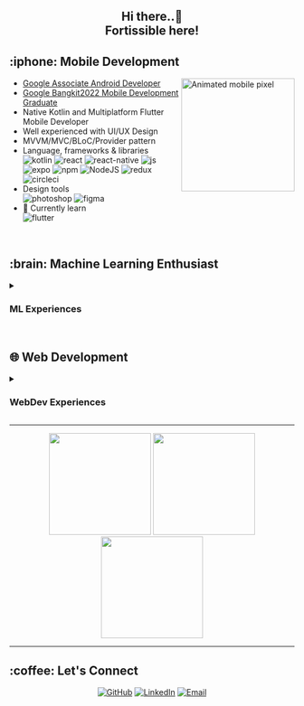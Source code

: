 <h2 align = center > Hi there..👋 <br>Fortissible here!</h2>

<div>
<h2> :iphone: Mobile Development </h2>
	
  <img align="right" width="200" alt="Animated mobile pixel" src="https://github.com/wildanfajri1alfarabi/wildanfajri1alfarabi/blob/main/pixel_mobile_clear.gif"/>
  
- [Google Associate Android Developer](https://www.credential.net/e592e9f7-27ca-4341-8c98-3e0dc4797f7f?key=57e10d8e3f4071e454f1d37bd556aedaf5c73fe98fef402dba87e2c931e4092e)
- [Google Bangkit2022 Mobile Development Graduate](https://grow.google/intl/id_id/bangkit/?tab=mobile-development)
- Native Kotlin and Multiplatform Flutter Mobile Developer
- Well experienced with UI/UX Design
- MVVM/MVC/BLoC/Provider pattern 
- Language, frameworks & libraries
  <br>
  <img src = "https://img.shields.io/badge/kotlin-%237F52FF.svg?style=for-the-badge&logo=kotlin&logoColor=white" alt="kotlin"/>
  <img src = "https://img.shields.io/badge/react-%2320232a.svg?style=for-the-badge&logo=react&logoColor=%2361DAFB" alt = "react" />
  <img src = "https://img.shields.io/badge/react_native-%2320232a.svg?style=for-the-badge&logo=react&logoColor=%2361DAFB" alt = "react-native" />
  <img src = "https://img.shields.io/badge/javascript-%23323330.svg?style=for-the-badge&logo=javascript&logoColor=%23F7DF1E" alt="js"/>
  <br>
  <img src = "https://img.shields.io/badge/expo-1C1E24?style=for-the-badge&logo=expo&logoColor=#D04A37" alt = "expo" />
  <img src = "https://img.shields.io/badge/NPM-%23CB3837.svg?style=for-the-badge&logo=npm&logoColor=white" alt = "npm" />
  <img src = "https://img.shields.io/badge/node.js-6DA55F?style=for-the-badge&logo=node.js&logoColor=white" alt = "NodeJS" />
  <img src = "https://img.shields.io/badge/redux-%23593d88.svg?style=for-the-badge&logo=redux&logoColor=white" alt="redux"/>
  <img src = "https://img.shields.io/badge/circle%20ci-%23161616.svg?style=for-the-badge&logo=circleci&logoColor=white" alt="circleci"/>
  <br>
- Design tools
  <br>
  <img src = "https://img.shields.io/badge/adobe%20photoshop-%2331A8FF.svg?style=for-the-badge&logo=adobe%20photoshop&logoColor=white" alt = "photoshop" />
  <img src = "https://img.shields.io/badge/figma-%23F24E1E.svg?style=for-the-badge&logo=figma&logoColor=white" alt = "figma" />
  <br>
- 🌱 Currently learn
  <br>
  <img src = "https://img.shields.io/badge/Flutter-%2302569B.svg?style=for-the-badge&logo=Flutter&logoColor=white" alt = "flutter" />
</div>

<br>

<div>
  
<h2> :brain: Machine Learning Enthusiast</h2>
<details>
<summary> <h3>  ML Experiences</h3> </summary>
  <img align="right" width="200" alt="Animated robot pixel" src="https://github.com/wildanfajri1alfarabi/wildanfajri1alfarabi/blob/main/robot-idle.gif"/>

- Experienced in multiple data types (e.g Time series, Image, Video, NLP, Tabular)
- Data analytic & exploration
- Object detection/classification
- NLP preprocessing & analysis
- Genomic mutation analysis for drugs resistance prediction
- ML/Neural Network Classifier for <br>
  <img src = "https://img.shields.io/badge/ComputerVision-%2331A8FF.svg?style=for-the-badge" alt = "computervision" />
- Language
  <br>
  <img src = "https://img.shields.io/badge/python-3670A0?style=for-the-badge&logo=python&logoColor=ffdd54" alt = "py" />
  <img src = "https://img.shields.io/badge/jupyter-%23FA0F00.svg?style=for-the-badge&logo=jupyter&logoColor=white" alt="jupyter"/>
  <img src = "https://img.shields.io/badge/r-%23276DC3.svg?style=for-the-badge&logo=r&logoColor=white" alt = "r" />
  <br>
- 🌱 Currently learn <br>
  <img src = "https://img.shields.io/badge/bioinformatics-6DA55F.svg?style=for-the-badge" alt = "bioinformatics" />
  <br>
</div>
</details>
<br>

<div>
  
<h2> 🌐 Web Development </h2>
<details>
<summary> <h3>WebDev Experiences</h3> </summary>
- Developing multiple responsive and high scalability project (e.g Health Care & Districts CMS, Recruitment System, SPA, MPA)
- Frameworks
  <br>
  <img src = "https://img.shields.io/badge/Laravel-%23CB3837.svg?style=for-the-badge&logo=laravel&logoColor=white" alt = "laravel"/>
  <img src = "https://img.shields.io/badge/React-%2320232a.svg?style=for-the-badge&logo=react&logoColor=%2361DAFB" alt = "react" />
  <img src = "https://img.shields.io/badge/NextJS-%2320232a.svg?style=for-the-badge&logo=nextdotjs&logoColor=%2361DAFB" alt = "nextjs" />
  <img src = "https://img.shields.io/badge/Tailwind-%2374bbed.svg?style=for-the-badge&logo=tailwindcss&logoColor=white" alt = "tailwind" />
  <img src = "https://img.shields.io/badge/Bootstrap-%238f4db8.svg?style=for-the-badge&logo=bootstrap&logoColor=white" alt = "bootstrap" />
  <br>
- DevOps
  <br>
  <img src = "https://img.shields.io/badge/Docker-346eeb.svg?style=for-the-badge&logo=docker&logoColor=white" alt = "docker"/>
  <img src = "https://img.shields.io/badge/Gitlab CI-e06b3d.svg?style=for-the-badge&logo=gitlab&logoColor=white" alt = "docker"/>
  <img src = "https://img.shields.io/badge/Jenkins-b52a22.svg?style=for-the-badge&logo=jenkins&logoColor=white" alt = "docker"/>
  <br>
- 🌱 Learning in progress
  <br>
  <img src = "https://img.shields.io/badge/FrontEnd-%23FA0F00.svg?style=for-the-badge" alt = "FE" />
  <img src = "https://img.shields.io/badge/Node.js BackEnd-6DA55F?style=for-the-badge&logo=node.js&logoColor=white" alt = "NodeJS" />
  <br>
</details>
</div>

----

<div align="center"/>

<img height="180em" src="https://github-readme-stats-sigma-five.vercel.app/api?username=Fortissible&theme=material-palenight&count_private=true&hide=contribs&show_icons=true" />
<img height="180em" src="https://github-readme-stats.vercel.app/api/top-langs/?username=Fortissible&theme=material-palenight&hide=php,asp.net,rich+text+format,hlsl,css,shaderlab,hack&langs_count=8&layout=compact" />
<img height="180em" src="http://github-readme-streak-stats.herokuapp.com?user=Fortissible&theme=material-palenight&date_format=M%20j%5B%2C%20Y%5D"/>

</div>

----
<h2> :coffee: Let's Connect </h2>
<p align="center">
	<a href="https://github.com/Fortissible"><img src="https://img.icons8.com/bubbles/50/000000/github.png" alt="GitHub"/></a>
	<a href="https://www.linkedin.com/in/wildan-fajri-alfarabi-a01474201/"><img src="https://img.icons8.com/bubbles/50/000000/linkedin.png" alt="LinkedIn"/></a>
	<a href="mailto:wildanfajri85@gmail.com"><img src="https://img.icons8.com/bubbles/50/000000/gmail.png" alt="Email"/></a>
</p>
<!--
**wildanfajri1alfarabi/wildanfajri1alfarabi** is a ✨ _special_ ✨ repository because its `README.md` (this file) appears on your GitHub profile.

Here are some ideas to get you started:

- 🔭 I’m currently working on ...
- 🌱 I’m currently learning ...
- 👯 I’m looking to collaborate on ...
- 🤔 I’m looking for help with ...
- 💬 Ask me about ...
- 📫 How to reach me: ...
- 😄 Pronouns: ...
- ⚡ Fun fact: ...
-->
